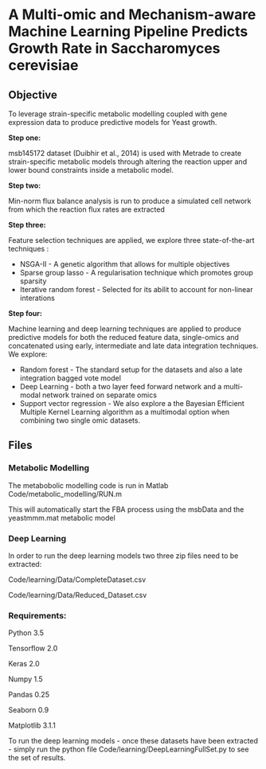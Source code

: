 
# A Multi-omic and Mechanism-aware Machine Learning Pipeline Predicts Growth Rate in Saccharomyces cerevisiae

## Objective 

To leverage strain-specific metabolic modelling coupled with gene expression data to produce predictive models for Yeast growth.

**Step one:**

msb145172 dataset (Duibhir et al., 2014) is used with Metrade to create strain-specific metabolic models through altering the reaction upper and lower bound constraints inside a metabolic model. 

**Step two:**

Min-norm flux balance analysis is run to produce a simulated cell network from which the reaction flux rates are extracted

**Step three:**

Feature selection techniques are applied, we explore three state-of-the-art techniques :

* NSGA-II - A genetic algorithm that allows for multiple objectives
* Sparse group lasso - A regularisation technique which promotes group sparsity
* Iterative random forest - Selected for its abilit to account for non-linear interations 

**Step four:**

Machine learning and deep learning techniques are applied to produce predictive models for both the reduced feature data, single-omics and concatenated using early, intermediate and late data integration techniques. We explore: 

* Random forest - The standard setup for the datasets and also a late integration bagged vote model 
* Deep Learning - both a two layer feed forward network and a multi-modal network trained on separate omics 
* Support vector regression - We also explore a the Bayesian Efficient Multiple Kernel Learning algorithm as a multimodal option when combining two single omic datasets. 


## Files

### Metabolic Modelling 

The metabobolic modelling code is run in Matlab Code/metabolic_modelling/RUN.m 

This will automatically start the FBA process using the msbData and the yeastmmm.mat metabolic model 

### Deep Learning 

In order to run the deep learning models two three zip files need to be extracted: 

Code/learning/Data/CompleteDataset.csv

Code/learning/Data/Reduced_Dataset.csv

### Requirements:

Python 3.5

Tensorflow 2.0 

Keras 2.0

Numpy 1.5

Pandas 0.25

Seaborn 0.9

Matplotlib 3.1.1


To run the deep learning models - once these datasets have been extracted - simply run the python file Code/learning/DeepLearningFullSet.py to see the set of results. 







